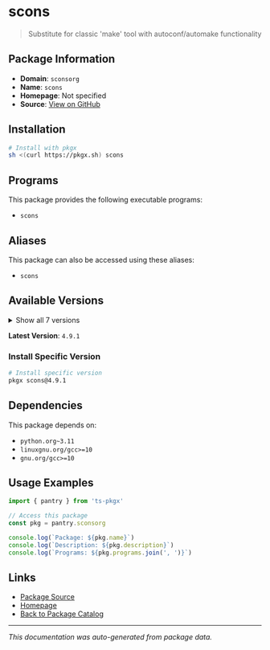 # scons

> Substitute for classic 'make' tool with autoconf/automake functionality

## Package Information

- **Domain**: `sconsorg`
- **Name**: `scons`
- **Homepage**: Not specified
- **Source**: [View on GitHub](https://github.com/pkgxdev/pantry/tree/main/projects/scons.org/package.yml)

## Installation

```bash
# Install with pkgx
sh <(curl https://pkgx.sh) scons
```

## Programs

This package provides the following executable programs:

- `scons`

## Aliases

This package can also be accessed using these aliases:

- `scons`

## Available Versions

<details>
<summary>Show all 7 versions</summary>

- `4.9.1`, `4.9.0`, `4.8.1`, `4.8.0`, `4.7.0`
- `4.6.0`, `4.5.2`

</details>

**Latest Version**: `4.9.1`

### Install Specific Version

```bash
# Install specific version
pkgx scons@4.9.1
```

## Dependencies

This package depends on:

- `python.org~3.11`
- `linuxgnu.org/gcc>=10`
- `gnu.org/gcc>=10`

## Usage Examples

```typescript
import { pantry } from 'ts-pkgx'

// Access this package
const pkg = pantry.sconsorg

console.log(`Package: ${pkg.name}`)
console.log(`Description: ${pkg.description}`)
console.log(`Programs: ${pkg.programs.join(', ')}`)
```

## Links

- [Package Source](https://github.com/pkgxdev/pantry/tree/main/projects/scons.org/package.yml)
- [Homepage](#)
- [Back to Package Catalog](../package-catalog.md)

---

*This documentation was auto-generated from package data.*
